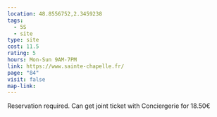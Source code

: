 ```yaml
---
location: 48.8556752,2.3459238
tags:
  - 5S
  - site
type: site
cost: 11.5
rating: 5
hours: Mon-Sun 9AM-7PM
link: https://www.sainte-chapelle.fr/
page: "84"
visit: false
map-link:
---
```

Reservation required. Can get joint ticket with Conciergerie for 18.50€
